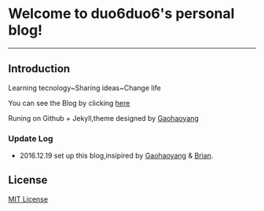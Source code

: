 # Welcome to duo6duo6's personal blog!
---

## Introduction

Learning tecnology~Sharing ideas~Change life

You can see the Blog by clicking [here](https://duo6duo6.github.io)

Runing on Github + Jekyll,theme designed by [Gaohaoyang](https://github.com/Gaohaoyang/gaohaoyang.github.io)

### Update Log

* 2016.12.19 set up this blog,insipired by [Gaohaoyang](https://github.com/Gaohaoyang/gaohaoyang.github.io) & [Brian](https://github.com/brianway/brianway.github.io).

## License

[MIT License](https://github.com/Gaohaoyang/gaohaoyang.github.io/blob/master/LICENSE.md)
